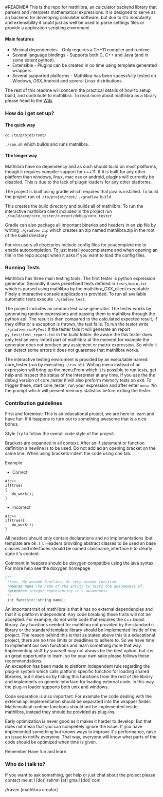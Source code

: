 

#README#
This is the repo for mathlibra, an calculator backend library that parsers and interprets mathematical expressions. It is designed to serve as an backend for developing calculator software, but due to it's modularity and extensibility it could just
as well be used to parse settings files or provide a application scripting enviroment. 

#### Main features ####
*  Minimal dependencies - Only requires a C++11 compiler and runtime.
*  Several language bindings - Supports both C, C++ and Java (and in some extent python).
*  Extensible - Plugins can be created in no time using template generated wrappers.
*  Several supported platforms - Mathlibra has been sucessfully tested on Windows, OSX,Android and several Linux distributions.
  
The rest of this readme will concern the practical details of how to setup, build, and contribute to mathlibra. To read more about mathlibra as a library please head to the [Wiki](https://github.com/VirtualRaven/mathlibra/wiki).

### How do I get set up? ###
#### The quick way ####
 `cd /to/projet/root/`

`./run.sh` which builds and runs mathlibra.
#### The longer way ####
Mathlibra have no dependency and as such should build on most platforms, though it requires compiler support for c++11.
If it is built for any other platform than windows, linux, mac osx or android, plugins will currently be disabled. This is due to the lack of plugin loaders for any other platforms.

The project is built using gradle which requires that java is installed.
To build the project run 
 `cd /to/projet/root/`
 `./gradlew build`
 
 This creates the build directory and builds all of mathlibra.
 To run the interactive mathlibra client included in the project run
 `./build/exe/core_tester/current/debug/core_tester`
 
 Gradle can also package all important binaries and headers in an zip file by writing
 `./gradlew zip`
 which creates an zip named mathlibra.zip in the root of the build directory


For vim users all directories include config files for youcomplete me to enable autocompletion. To just install youcompleteme and when opening an file in the repo accept when it asks if you want to load the config files.

### Running Tests ###

Mathlibra has three main testing tools. The first tester is python expression generator. Secondly it uses predefined tests defined in `tests/main.txt` which is parsed using mathlibra by the mathlibra_CXX_client executable. Finaly a interactive
console application is provided. To run all available automatic tests execute `./gradlew test`.

The project includes an random test case generator. The tester works by generating random expressions and passing them to mathlibra through the python api. The result is then compared to the calculated expected result, if they differ or a exception is thrown, the test fails. To run the tester write `./gradlew runPyTest` If the tester fails it will generate an report `py_test/test_report.txt` in the build folder. Be aware the this tester does only test an very limted part of mathlibra at the moment,for example the generator does not produce any assigment or matrix expression. So while it can detect some errors it does not guarentee that mathlibra works.

The interactive testing enviroment is provided by an executable named core_tester (run by executing `./run.sh`). Writing menu instead of an expression will bring up the menu.From which it is possible to run tests, get help and  inspect the status of the interpreter at any time. If you use the the debug version of core_tester it will also preform memory tests on exit.
To trigger these, start core_tester, run your expression and after enter `menu 7`in the prompt which will present memory statistics before exiting the tester.

### Contribution guidelines ###

First and foremost: This is an educational project, we are here to learn and have fun. If it happens to turn out to something awesome that is a nice bonus.


Style
Try to follow the overall code style of the project.

Brackets are expanded in all context. After an if statement or function definition a newline is to be used. Do not add ad an opening bracket on the same line.
When using brackets indent the code using one tab. 

Example

* Correct
```
#!c++
if(true)
{
   do_work();
}

```

* Incorrect
```
#!c++
if(true){
   do_work();
}
```
All headers should only contain declarations and no implementations (but template are ok :) ). Headers providing abstract classes to be used an base classes and interfaces should be named classname_interface.h to clearly state it's content.

Comment in headers should be doxygen compatible using the java syntax. For more help see the doxygen homepage


```c++
/**
 *func, My awsome function. An very awsome function.
 *@param name The name of the entity to tests the awsomeness of.
 *@returns integer representing it's awsomeness   
 */
 int func(std::string name);
```


An important trait of mathlibra is that it has no external dependencies and that it is platform independent. Any code breaking these traits will not be accepted. For example, do not write code that requires the c++ boost library. Any functions needed for mathlibra not provided by the standard c library or the standard template library should be implemented inside of the project.
The reason behind this is that as stated above this is a educational project, there are no time limits or deadlines to adhere to. So we have time to implement our own functions and learn something more that way. Implementing stuff by yourself may not always be the best option, but it is an great opportunity to learn, so for your own sake please follows these recommendations.  
An exception has been made to platform independent rule regarding the plug-in system which calls platform specific function for loading shared libraries, but it does so by hiding this functions from the rest of the library and implements an generic interface for loading external code. In this way the plug-in loader supports both unix and windows.

Code separation is also important. For example the code dealing with the external api implementation should be separated into the wrapper folder. Mathematical runtime functions should not be implemented inside mathlibra, instead they should be provided as plug-ins.

Early optimization is never good as it makes it harder to develop. But that does not mean that you can completely ignore the issue. If you have implemented something but knows ways to improve it's performance, raise an issue to notify everyone. 
That way, everyone will know what parts of the code should be optimized when time is given. 

Remember 
Have fun and learn.

### Who do I talk to? ###
If you want to ask something, get help or just chat about the project please contact me at l [dot] rahmn [at] gmail [dot] com

//raven (mathlibra creator)
